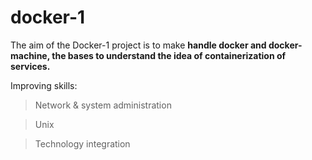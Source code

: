 # docker-1

The aim of the Docker-1 project is to make **handle docker and docker-machine, the
bases to understand the idea of containerization of services.**

Improving skills:

> Network & system administration

> Unix

> Technology integration
